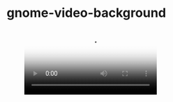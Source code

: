 # gnome-video-background

<figure class="video_container">
  <video controls="true" allowfullscreen="true" poster="./image.png">
    <source src="./Unreal_Engine_4_Environment_Bird_House.mp4" type="video/mp4">
  </video>
</figure>